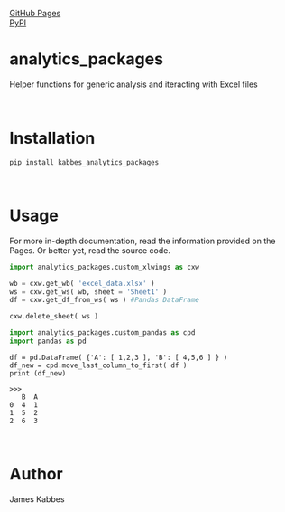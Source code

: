 [GitHub Pages](https://jameskabbes.github.io/analytics_packages)<br>
[PyPI](https://pypi.org/project/kabbes-analytics-packages)

# analytics_packages
Helper functions for generic analysis and iteracting with Excel files

<br> 

# Installation
`pip install kabbes_analytics_packages`

<br>

# Usage
For more in-depth documentation, read the information provided on the Pages. Or better yet, read the source code.

```python
import analytics_packages.custom_xlwings as cxw
```

```python
wb = cxw.get_wb( 'excel_data.xlsx' )
ws = cxw.get_ws( wb, sheet = 'Sheet1' ) 
df = cxw.get_df_from_ws( ws ) #Pandas DataFrame
```

```python
cxw.delete_sheet( ws )
```

```python
import analytics_packages.custom_pandas as cpd
import pandas as pd
```

```
df = pd.DataFrame( {'A': [ 1,2,3 ], 'B': [ 4,5,6 ] } )
df_new = cpd.move_last_column_to_first( df )
print (df_new)
```

```
>>>
   B  A
0  4  1
1  5  2
2  6  3
```


<br>

# Author
James Kabbes
